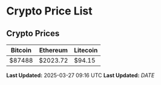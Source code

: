 # Crypto Price List

## Crypto Prices
| Bitcoin | Ethereum | Litecoin |
| ------- | -------- | -------- |
| $87488 | $2023.72 | $94.15 |
**Last Updated:** 2025-03-27 09:16 UTC
**Last Updated:** $DATE$
